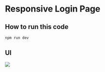 # Responsive Login Page

## How to run this code

```sh
npm run dev
```

## UI

<img src="https://raw.githubusercontent.com/Nitin-M-1/Vue-Responsive-Login-Page/master/project-information/img.jpeg"/>
